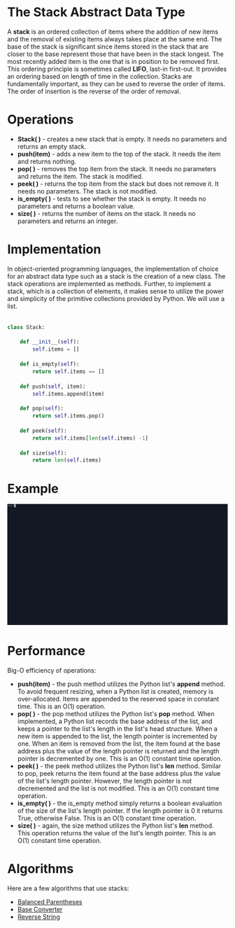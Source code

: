
<h1>The Stack Abstract Data Type</h1>

<p>A <strong>stack</strong> is an ordered collection of items where the addition of new items and the removal of existing items always takes place at the same end. The base of the stack is significant since items stored in the stack that are closer to the base represent those that have been in the stack longest. The most recently added item is the one that is in position to be removed first. This ordering principle is sometimes called <strong>LIFO</strong>, last-in first-out. It provides an ordering based on length of time in the collection. Stacks are fundamentally important, as they can be used to reverse the order of items. The order of insertion is the reverse of the order of removal.</p>

<h1>Operations</h1>

<ul>
  <li><strong>Stack(  )</strong> - creates a new stack that is empty. It needs no parameters and returns an empty stack.

  <li><strong>push(item)</strong> - adds a new item to the top of the stack. It needs the item and returns nothing.

  <li><strong>pop(  )</strong> - removes the top item from the stack. It needs no parameters and returns the item. The stack is modified.

  <li><strong>peek(  )</strong> - returns the top item from the stack but does not remove it. It needs no parameters. The stack is not modified.

  <li><strong>is_empty(  )</strong> - tests to see whether the stack is empty. It needs no parameters and returns a boolean value.

  <li><strong>size(  )</strong> - returns the number of items on the stack. It needs no parameters and returns an integer.
</ul>

<h1>Implementation</h1>

<p>In object-oriented programming languages, the implementation of choice for an abstract data type such as a stack is the creation of a new class. The stack operations are implemented as methods. Further, to implement a stack, which is a collection of elements, it makes sense to utilize the power and simplicity of the primitive collections provided by Python. We will use a list.</p>

```python

class Stack:

    def __init__(self):
        self.items = []

    def is_empty(self):
        return self.items == []

    def push(self, item):
        self.items.append(item)

    def pop(self):
        return self.items.pop()

    def peek(self):
        return self.items[len(self.items) -1]

    def size(self):
        return len(self.items)

```

<h1>Example</h1>

![](../../../gif/stack.gif)

<h1>Performance</h1>

<p>Big-O efficiency of operations:</p>

<ul>
  <li><strong>push(item)</strong> - the push method utilizes the Python list's <strong>append</strong> method. To avoid frequent resizing, when a Python list is created, memory is over-allocated. Items are appended to the reserved space in constant time. This is an O(1) operation.

  <li><strong>pop(  )</strong> - the pop method utilizes the Python list's <strong>pop</strong> method. When implemented, a Python list records the base address of the list, and keeps a pointer to the list's length in the list's head structure. When a new item is appended to the list, the length pointer is incremented by one. When an item is removed from the list, the item found at the base address plus the value of the length pointer is returned and the length pointer is decremented by one. This is an O(1) constant time operation.

  <li><strong>peek(  )</strong> - the peek method utilizes the Python list's <strong>len</strong> method. Similar to pop, peek returns the item found at the base address plus the value of the list's length pointer. However, the length pointer is not decremented and the list is not modified. This is an O(1) constant time operation.

  <li><strong>is_empty(  )</strong> - the is_empty method simply returns a boolean evaluation of the size of the list's length pointer. If the length pointer is 0 it returns True, otherwise False. This is an O(1) constant time operation.

  <li><strong>size(  )</strong> - again, the size method utilizes the Python list's <strong>len</strong> method. This operation returns the value of the list's length pointer. This is an O(1) constant time operation.
</ul>

<p></p>

<h1>Algorithms</h1>

<p>Here are a few algorithms that use stacks:</p>

<ul>
  <li><a href="contents/algorithms/balanced_parentheses">Balanced Parentheses</a>

  <li><a href="contents/algorithms/base_converter">Base Converter</a>

  <li><a href="contents/algorithms/rev_string">Reverse String</a>
</ul>

